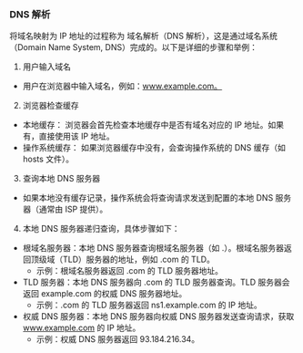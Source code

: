 ### DNS 解析

将域名映射为 IP 地址的过程称为 域名解析（DNS 解析），这是通过域名系统（Domain Name System, DNS）完成的。以下是详细的步骤和举例：

1. 用户输入域名

- 用户在浏览器中输入域名，例如：www.example.com。

2. 浏览器检查缓存

- 本地缓存： 浏览器会首先检查本地缓存中是否有域名对应的 IP 地址。如果有，直接使用该 IP 地址。
- 操作系统缓存： 如果浏览器缓存中没有，会查询操作系统的 DNS 缓存（如 hosts 文件）。

3. 查询本地 DNS 服务器

- 如果本地没有缓存记录，操作系统会将查询请求发送到配置的本地 DNS 服务器（通常由 ISP 提供）。

4. 本地 DNS 服务器递归查询，具体步骤如下：

- 根域名服务器：本地 DNS 服务器查询根域名服务器（如 .）。根域名服务器返回顶级域（TLD）服务器的地址，例如 .com 的 TLD。
  - 示例：根域名服务器返回 .com 的 TLD 服务器地址。
- TLD 服务器：本地 DNS 服务器向 .com 的 TLD 服务器查询。TLD 服务器会返回 example.com 的权威 DNS 服务器地址。
  - 示例：.com 的 TLD 服务器返回 ns1.example.com 的 IP 地址。
- 权威 DNS 服务器：本地 DNS 服务器向权威 DNS 服务器发送查询请求，获取 www.example.com 的 IP 地址。
  - 示例：权威 DNS 服务器返回 93.184.216.34。
